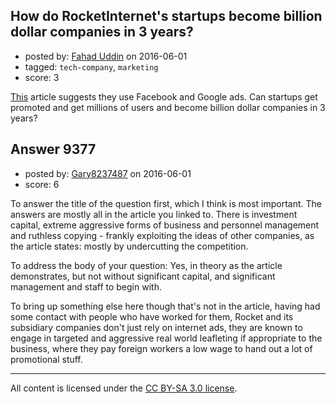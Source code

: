 ## How do RocketInternet's startups become billion dollar companies in 3 years?

- posted by: [Fahad Uddin](https://stackexchange.com/users/160083/fahad-uddin) on 2016-06-01
- tagged: `tech-company`, `marketing`
- score: 3

<p><a href="http://thehustle.co/rocket-internet-oliver-samwer" rel="nofollow">This</a> article suggests they use Facebook and Google ads. Can startups get promoted and get millions of users and become billion dollar companies in 3 years?</p>



## Answer 9377

- posted by: [Gary8237487](https://stackexchange.com/users/8553060/gary8237487) on 2016-06-01
- score: 6

<p>To answer the title of the question first, which I think is most important. The answers are mostly all in the article you linked to. There is investment capital, extreme aggressive forms of business and personnel  management and ruthless copying - frankly exploiting the ideas of other companies, as the article states: mostly by undercutting the competition.</p>

<p>To address the body of your question: Yes, in theory as the article demonstrates, but not without significant capital, and significant  management and staff to begin with.</p>

<p>To bring up something else here though that's not in the article, having had some contact with people who have worked for them, Rocket and its subsidiary companies don't just rely on internet ads, they are known to engage in targeted and aggressive real world leafleting if appropriate to the business, where they pay foreign workers a low wage to hand out a lot of promotional stuff. </p>




---

All content is licensed under the [CC BY-SA 3.0 license](https://creativecommons.org/licenses/by-sa/3.0/).
